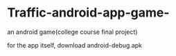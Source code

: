 # Traffic-android-app-game-
an android game(college course final project)

for the app itself, download android-debug.apk 

